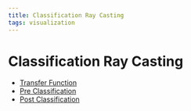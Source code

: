 ```yaml
---
title: Classification Ray Casting
tags: visualization
---
```


# Classification Ray Casting
- [Transfer Function](Transfer%20Function.md)
- [Pre Classification](Pre%20Classification.md)
- [Post Classification](Post%20Classification.md)






























































































